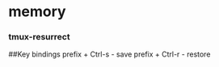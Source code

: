 # memory

### tmux-resurrect
##Key bindings
    prefix + Ctrl-s - save
    prefix + Ctrl-r - restore

